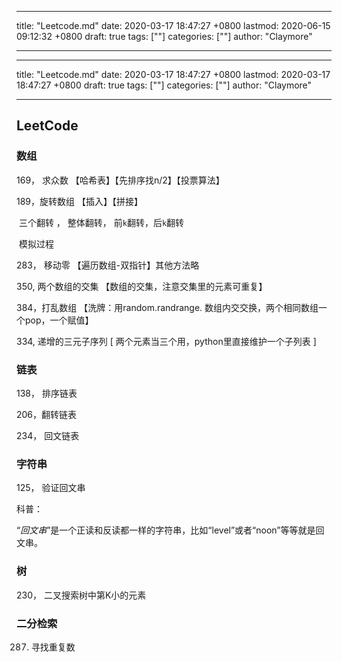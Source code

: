 
---
title: "Leetcode.md"
date: 2020-03-17 18:47:27 +0800
lastmod: 2020-06-15 09:12:32 +0800
draft: true
tags: [""]
categories: [""]
author: "Claymore"

---

---
title: "Leetcode.md"
date: 2020-03-17 18:47:27 +0800
lastmod: 2020-03-17 18:47:27 +0800
draft: true
tags: [""]
categories: [""]
author: "Claymore"

---
## LeetCode

### 数组

169， 求众数 【哈希表】【先排序找n/2】【投票算法】

189，旋转数组 【插入】【拼接】

​	三个翻转 ， 整体翻转， 前`k`翻转，后`k`翻转

​	模拟过程

283， 移动零 【遍历数组-双指针】其他方法略

350, 两个数组的交集 【数组的交集，注意交集里的元素可重复】

384，打乱数组 【洗牌：用random.randrange. 数组内交交换，两个相同数组一个pop，一个赋值】

334, 递增的三元子序列 [ 两个元素当三个用，python里直接维护一个子列表 ]



### 链表

138， 排序链表

206，翻转链表

234， 回文链表



### 字符串

125， 验证回文串

科普：

“*回文串*”是一个正读和反读都一样的字符串，比如“level”或者“noon”等等就是回文串。



### 树

230， 二叉搜索树中第K小的元素



### 二分检索

287. 寻找重复数

